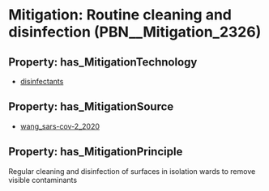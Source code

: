 # Mitigation: __Routine cleaning and disinfection__ (PBN__Mitigation_2326)

## Property: has_MitigationTechnology

* [disinfectants](../Technology/PBN__Technology_413)

## Property: has_MitigationSource

* [wang_sars-cov-2_2020](../Article/PBN__Article_55)

## Property: has_MitigationPrinciple

Regular cleaning and disinfection of surfaces in isolation wards to remove visible contaminants

